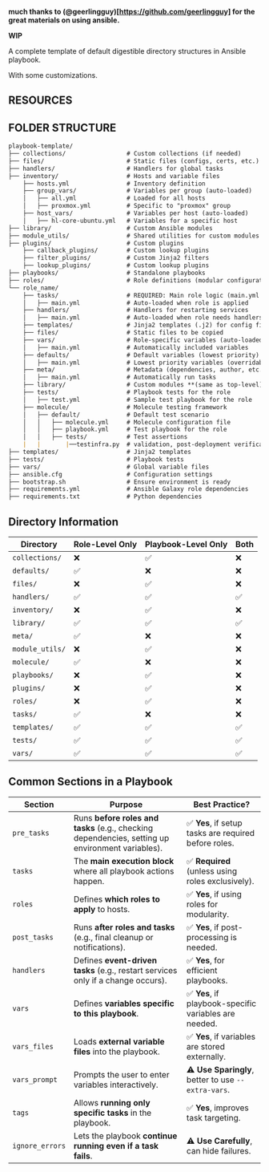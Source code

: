   __much thanks to (@geerlingguy)[https://github.com/geerlingguy] for the great materials on using ansible.__

**WIP**

A complete template of default digestible directory structures in Ansible playbook. 

With some customizations. 

## RESOURCES



## FOLDER STRUCTURE

```markdown
playbook-template/
├── collections/                 # Custom collections (if needed)
├── files/                       # Static files (configs, certs, etc.)
├── handlers/                    # Handlers for global tasks
├── inventory/                   # Hosts and variable files
    ├── hosts.yml                # Inventory definition
    ├── group_vars/              # Variables per group (auto-loaded)
    │   ├── all.yml              # Loaded for all hosts
    │   ├── proxmox.yml          # Specific to "proxmox" group
    ├── host_vars/               # Variables per host (auto-loaded)
    │   ├── hl-core-ubuntu.yml   # Variables for a specific host
├── library/                     # Custom Ansible modules
├── module_utils/                # Shared utilities for custom modules
├── plugins/                     # Custom plugins
    ├── callback_plugins/        # Custom lookup plugins
    ├── filter_plugins/          # Custom Jinja2 filters
    ├── lookup_plugins/          # Custom lookup plugins
├── playbooks/                   # Standalone playbooks
├── roles/                       # Role definitions (modular configurations)
└── role_name/
    ├── tasks/                   # REQUIRED: Main role logic (main.yml auto-loaded)
    │   ├── main.yml             # Auto-loaded when role is applied
    ├── handlers/                # Handlers for restarting services
    │   ├── main.yml             # Auto-loaded when role needs handlers
    ├── templates/               # Jinja2 templates (.j2) for config files
    ├── files/                   # Static files to be copied
    ├── vars/                    # Role-specific variables (auto-loaded)
    │   ├── main.yml             # Automatically included variables
    ├── defaults/                # Default variables (lowest priority)
    │   ├── main.yml             # Lowest priority variables (overridable)
    ├── meta/                    # Metadata (dependencies, author, etc.)
    │   ├── main.yml             # Automatically run tasks
    ├── library/                 # Custom modules **(same as top-level)**
    ├── tests/                   # Playbook tests for the role
    │   ├── test.yml             # Sample test playbook for the role
    ├── molecule/                # Molecule testing framework
    │   ├── default/             # Default test scenario
    │   │   ├── molecule.yml     # Molecule configuration file
    │   │   ├── playbook.yml     # Test playbook for the role
    │   │   ├── tests/           # Test assertions 
    |   |       |──testinfra.py  # validation, post-deployment verification, ensure system state is correct
├── templates/                   # Jinja2 templates
├── tests/                       # Playbook tests
├── vars/                        # Global variable files
├── ansible.cfg                  # Configuration settings
├── bootstrap.sh                 # Ensure environment is ready
├── requirements.yml             # Ansible Galaxy role dependencies
├── requirements.txt             # Python dependencies
```


## Directory Information

| Directory         | **Role-Level Only** | **Playbook-Level Only** | **Both** |
|------------------|------------------|------------------|------------------|
| `collections/`   | ❌ | ✅ | ❌ |
| `defaults/`     | ✅ | ❌ | ❌ |
| `files/`        | ❌ | ✅ | ❌ |
| `handlers/`     | ✅ | ✅ | ✅ |
| `inventory/`    | ❌ | ✅ | ❌ |
| `library/`      | ✅ | ✅ | ✅ |
| `meta/`         | ✅ | ❌ | ❌ |
| `module_utils/` | ❌ | ✅ | ❌ |
| `molecule/`     | ✅ | ❌ | ❌ |
| `playbooks/`    | ❌ | ✅ | ❌ |
| `plugins/`      | ❌ | ✅ | ❌ |
| `roles/`        | ❌ | ✅ | ❌ |
| `tasks/`        | ✅ | ❌ | ❌ |
| `templates/`    | ✅ | ✅ | ✅ |
| `tests/`        | ✅ | ✅ | ✅ |
| `vars/`         | ✅ | ✅ | ✅ |


## Common Sections in a Playbook

| **Section** | **Purpose** | **Best Practice?** |
|------------|------------|----------------|
| `pre_tasks` | Runs **before roles and tasks** (e.g., checking dependencies, setting up environment variables). | ✅ **Yes**, if setup tasks are required before roles. |
| `tasks` | The **main execution block** where all playbook actions happen. | ✅ **Required** (unless using roles exclusively). |
| `roles` | Defines **which roles to apply** to hosts. | ✅ **Yes**, if using roles for modularity. |
| `post_tasks` | Runs **after roles and tasks** (e.g., final cleanup or notifications). | ✅ **Yes**, if post-processing is needed. |
| `handlers` | Defines **event-driven tasks** (e.g., restart services only if a change occurs). | ✅ **Yes**, for efficient playbooks. |
| `vars` | Defines **variables specific to this playbook**. | ✅ **Yes**, if playbook-specific variables are needed. |
| `vars_files` | Loads **external variable files** into the playbook. | ✅ **Yes**, if variables are stored externally. |
| `vars_prompt` | Prompts the user to enter variables interactively. | ⚠️ **Use Sparingly**, better to use `--extra-vars`. |
| `tags` | Allows **running only specific tasks** in the playbook. | ✅ **Yes**, improves task targeting. |
| `ignore_errors` | Lets the playbook **continue running even if a task fails**. | ⚠️ **Use Carefully**, can hide failures. |
